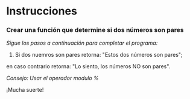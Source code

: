 # Instrucciones 

### Crear una función que determine si dos números son pares 
 
_Sigue los pasos a continuación para completar el programa:_ 

1. Si dos nuemros son pares retorna:  "Estos dos números son pares";

en caso contrario retorna:  "Lo siento, los números NO son pares".

_Consejo: Usar el operador modulo %_

 
¡Mucha suerte!   

 
